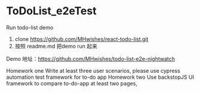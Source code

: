 # ToDoList_e2eTest
Run todo-list demo
1. clone https://github.com/MHwishes/react-todo-list.git
2. 按照 readme.md 把demo run 起来

Demo 地址：https://github.com/MHwishes/todo-list-e2e-nightwatch

Homework one
   Write at least three user scenarios, please use cypress automation test framework for to-do app
Homework two
   Use backstopJS UI framework to compare to-do-app at least two pages, 
